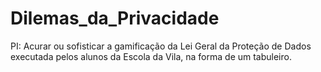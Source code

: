 # Dilemas_da_Privacidade
PI: Acurar ou sofisticar a gamificação da Lei Geral da Proteção de Dados executada pelos alunos da Escola da Vila, na forma de um tabuleiro.